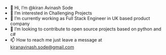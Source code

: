 - 👋 Hi, I’m @kiran Avinash Sode
- 👀 I’m interested in Challenging Projects
- 🌱 I’m currently working as Full Stack Engineer in UK based product company 
- 💞️ I’m looking to contribute to open source projects based on python and c# 
- 📫 How to reach me just leave a message at kiranavinash.sode@gmail.com

<!---
sodekiranavinash/sodekiranavinash is a ✨ special ✨ repository because its `README.md` (this file) appears on your GitHub profile.
You can click the Preview link to take a look at your changes.
--->
